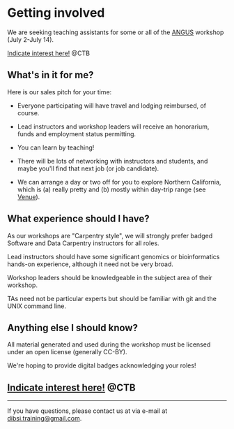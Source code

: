 # Getting involved

We are seeking teaching assistants for some or all of the [ANGUS](ANGUS.html)
workshop (July 2-July 14).

[Indicate interest here!](https://docs.google.com/forms/d/e/1FAIpQLSeTznTCcD4Ta9NrdI66HhNM8OeNPTrrulGnvDqqQPAcb-MflA/viewform) @CTB

## What's in it for me?

Here is our sales pitch for your time:

* Everyone participating will have travel and lodging reimbursed, of course.

* Lead instructors and workshop leaders will receive an honorarium,
  funds and employment status permitting.

* You can learn by teaching!

* There will be lots of networking with instructors and students, and
  maybe you'll find that next job (or job candidate).

* We can arrange a day or two off for you to explore Northern California,
  which is (a) really pretty and (b) mostly within day-trip range
  (see [Venue](VENUE.html)).

## What experience should I have?

As our workshops are "Carpentry style", we will strongly prefer
badged Software and Data Carpentry instructors for all roles.

Lead instructors should have some significant genomics or bioinformatics
hands-on experience, although it need not be very broad.

Workshop leaders should be knowledgeable in the subject area of their
workshop.

TAs need not be particular experts but should be familiar with git and
the UNIX command line.

## Anything else I should know?

All material generated and used during the workshop must be licensed
under an open license (generally CC-BY).

We're hoping to provide digital badges acknowledging your roles!

## [Indicate interest here!](https://docs.google.com/forms/d/e/1FAIpQLSeTznTCcD4Ta9NrdI66HhNM8OeNPTrrulGnvDqqQPAcb-MflA/viewform) @CTB

----

If you have questions, please contact us at via e-mail at [dibsi.training@gmail.com](mailto:dibsi.training@gmail.com).
